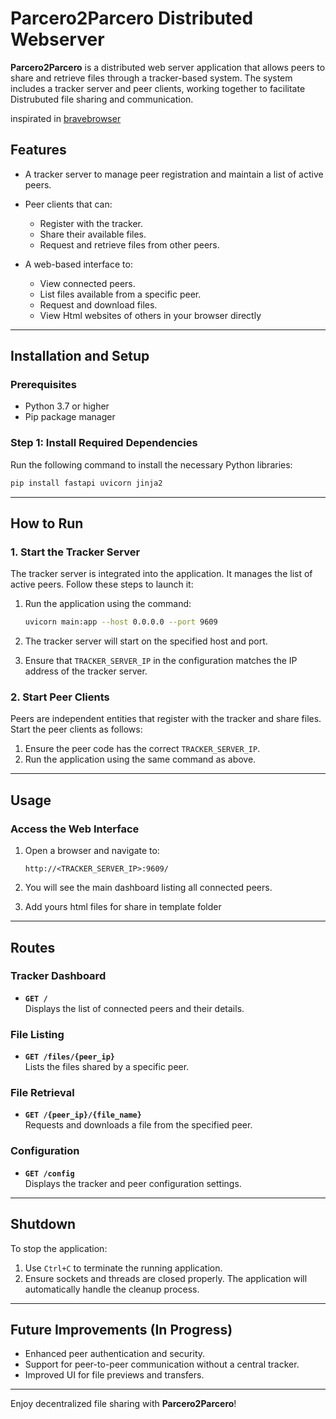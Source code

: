 # Parcero2Parcero Distributed Webserver

**Parcero2Parcero** is a distributed web server application that allows peers to share and retrieve files through a tracker-based system. The system includes a tracker server and peer clients, working together to facilitate Distrubuted file sharing and communication.

inspirated in [bravebrowser](https://beakerbrowser.com/)

## Features

- A tracker server to manage peer registration and maintain a list of active peers.
- Peer clients that can:
  - Register with the tracker.
  - Share their available files.
  - Request and retrieve files from other peers.

- A web-based interface to:
  - View connected peers.
  - List files available from a specific peer.
  - Request and download files.
  - View Html websites of others in your browser directly

---

## Installation and Setup

### Prerequisites

- Python 3.7 or higher
- Pip package manager

### Step 1: Install Required Dependencies

Run the following command to install the necessary Python libraries:

```bash
pip install fastapi uvicorn jinja2
```

---

## How to Run

### 1. Start the Tracker Server
The tracker server is integrated into the application. It manages the list of active peers. Follow these steps to launch it:

1. Run the application using the command:
   ```bash
   uvicorn main:app --host 0.0.0.0 --port 9609
   ```

2. The tracker server will start on the specified host and port.

3. Ensure that `TRACKER_SERVER_IP` in the configuration matches the IP address of the tracker server.

### 2. Start Peer Clients
Peers are independent entities that register with the tracker and share files. Start the peer clients as follows:

1. Ensure the peer code has the correct `TRACKER_SERVER_IP`.
2. Run the application using the same command as above.

---

## Usage

### Access the Web Interface

1. Open a browser and navigate to:
   ```
   http://<TRACKER_SERVER_IP>:9609/
   ```

2. You will see the main dashboard listing all connected peers.


3. Add yours html files for share in template folder
---

## Routes

### Tracker Dashboard
- **`GET /`**  
  Displays the list of connected peers and their details.

### File Listing
- **`GET /files/{peer_ip}`**  
  Lists the files shared by a specific peer.

### File Retrieval
- **`GET /{peer_ip}/{file_name}`**  
  Requests and downloads a file from the specified peer.

### Configuration
- **`GET /config`**  
  Displays the tracker and peer configuration settings.

---

## Shutdown

To stop the application:
1. Use `Ctrl+C` to terminate the running application.
2. Ensure sockets and threads are closed properly. The application will automatically handle the cleanup process.

---

## Future Improvements (In Progress)
- Enhanced peer authentication and security.
- Support for peer-to-peer communication without a central tracker.
- Improved UI for file previews and transfers.

---

Enjoy decentralized file sharing with **Parcero2Parcero**!
